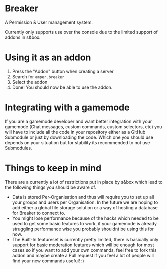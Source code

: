 # Breaker
A Permission & User management system.

Currently only supports use over the console due to the limited support of addons in s&box.

# Using it as an addon
1. Press the "Addon" button when creating a server
2. Search for `amper.breaker`
3. Select the addon
4. Done! You should now be able to use the addon.

# Integrating with a gamemode
If you are a gamemode developer and want better integration with your gamemode (Chat messages, custom commands, custom selectors, etc)
you will have to include all the code in your repository either as a GitHub Submodule or just by downloading the code. 
Which one you should use depends on your situation but for stability its recommended to not use Submodules.

# Things to keep in mind
There are a currently a lot of restrictions put in place by s&box which lead to the following things you should be aware of.
- Data is stored Per-Organisation and thus will require you to set up all your groups and users per Organisation.
  In the future we are hoping to add either a global file storage solution or a way of hosting a database for Breaker to connect to.
- You might lose performance because of the hacks which needed to be used to get some basic features to work,
  if your gamemode is already struggling performance wise you probably shouldnt be using this for now.
- The Built-In featureset is currently pretty limited, there is basically only support for basic moderation features which will be enough for most cases
  so if you want to add your own commands, feel free to fork this addon and maybe create a Pull request if you feel a lot of people will find your new commands useful! :)
